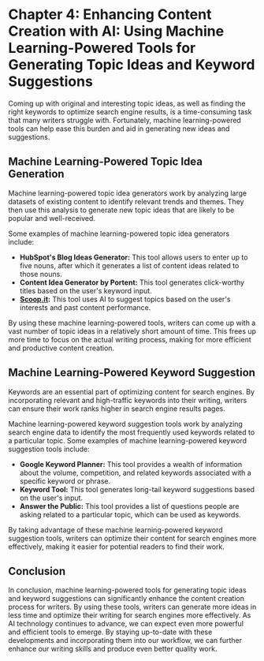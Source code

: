 Chapter 4: Enhancing Content Creation with AI: Using Machine Learning-Powered Tools for Generating Topic Ideas and Keyword Suggestions
======================================================================================================================================

Coming up with original and interesting topic ideas, as well as finding the right keywords to optimize search engine results, is a time-consuming task that many writers struggle with. Fortunately, machine learning-powered tools can help ease this burden and aid in generating new ideas and suggestions.

Machine Learning-Powered Topic Idea Generation
----------------------------------------------

Machine learning-powered topic idea generators work by analyzing large datasets of existing content to identify relevant trends and themes. They then use this analysis to generate new topic ideas that are likely to be popular and well-received.

Some examples of machine learning-powered topic idea generators include:

* **HubSpot's Blog Ideas Generator:** This tool allows users to enter up to five nouns, after which it generates a list of content ideas related to those nouns.
* **Content Idea Generator by Portent:** This tool generates click-worthy titles based on the user's keyword input.
* **[Scoop.it](http://Scoop.it):** This tool uses AI to suggest topics based on the user's interests and past content performance.

By using these machine learning-powered tools, writers can come up with a vast number of topic ideas in a relatively short amount of time. This frees up more time to focus on the actual writing process, making for more efficient and productive content creation.

Machine Learning-Powered Keyword Suggestion
-------------------------------------------

Keywords are an essential part of optimizing content for search engines. By incorporating relevant and high-traffic keywords into their writing, writers can ensure their work ranks higher in search engine results pages.

Machine learning-powered keyword suggestion tools work by analyzing search engine data to identify the most frequently used keywords related to a particular topic. Some examples of machine learning-powered keyword suggestion tools include:

* **Google Keyword Planner:** This tool provides a wealth of information about the volume, competition, and related keywords associated with a specific keyword or phrase.
* **Keyword Tool:** This tool generates long-tail keyword suggestions based on the user's input.
* **Answer the Public:** This tool provides a list of questions people are asking related to a particular topic, which can be used as keywords.

By taking advantage of these machine learning-powered keyword suggestion tools, writers can optimize their content for search engines more effectively, making it easier for potential readers to find their work.

Conclusion
----------

In conclusion, machine learning-powered tools for generating topic ideas and keyword suggestions can significantly enhance the content creation process for writers. By using these tools, writers can generate more ideas in less time and optimize their writing for search engines more effectively. As AI technology continues to advance, we can expect even more powerful and efficient tools to emerge. By staying up-to-date with these developments and incorporating them into our workflow, we can further enhance our writing skills and produce even better quality work.
